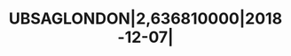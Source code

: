 ---
layout: asset
title: UBSAGLONDON|2,636810000|2018-12-07|                         
isin: USH7220NAA84
---